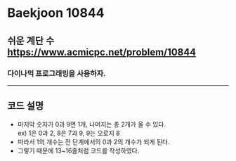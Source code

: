 Baekjoon 10844
=============
쉬운 계단 수 <https://www.acmicpc.net/problem/10844>
---------------
### 다이나믹 프로그래밍을 사용하자.
- - -
## 코드 설명
- 마지막 숫자가 0과 9면 1개, 나머지는 총 2개가 올 수 있다.  
ex) 1은 0과 2, 8은 7과 9, 9는 오로지 8
- 따라서 1의 개수는 전 단계에서의 0과 2의 개수가 되게 된다.
- 그렇기 때문에 13~16줄처럼 코드를 작성하였다.
